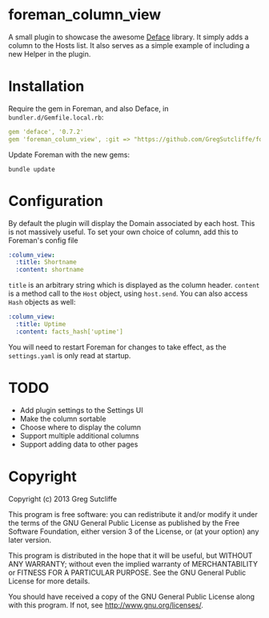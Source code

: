# foreman\_column\_view

A small plugin to showcase the awesome [Deface](https://github.com/spree/deface)
library. It simply adds a column to the Hosts list. It also serves as a simple example
of including a new Helper in the plugin.

# Installation

Require the gem in Foreman, and also Deface, in `bundler.d/Gemfile.local.rb`:

```yaml
gem 'deface', '0.7.2'
gem 'foreman_column_view', :git => "https://github.com/GregSutcliffe/foreman_column_view.git"
```

Update Foreman with the new gems:

    bundle update

# Configuration

By default the plugin will display the Domain associated by each host. This is not
massively useful. To set your own choice of column, add this to Foreman's config file

```yaml
:column_view:
  :title: Shortname
  :content: shortname
```

`title` is an arbitrary string which is displayed as the column header. `content` is
a method call to the `Host` object, using `host.send`. You can also access `Hash` objects
as well:

```yaml
:column_view:
  :title: Uptime
  :content: facts_hash['uptime']
```

You will need to restart Foreman for changes to take effect, as the `settings.yaml` is
only read at startup.

# TODO

* Add plugin settings to the Settings UI
* Make the column sortable
* Choose where to display the column
* Support multiple additional columns
* Support adding data to other pages

# Copyright

Copyright (c) 2013 Greg Sutcliffe

This program is free software: you can redistribute it and/or modify
it under the terms of the GNU General Public License as published by
the Free Software Foundation, either version 3 of the License, or
(at your option) any later version.

This program is distributed in the hope that it will be useful,
but WITHOUT ANY WARRANTY; without even the implied warranty of
MERCHANTABILITY or FITNESS FOR A PARTICULAR PURPOSE.  See the
GNU General Public License for more details.

You should have received a copy of the GNU General Public License
along with this program.  If not, see <http://www.gnu.org/licenses/>.
